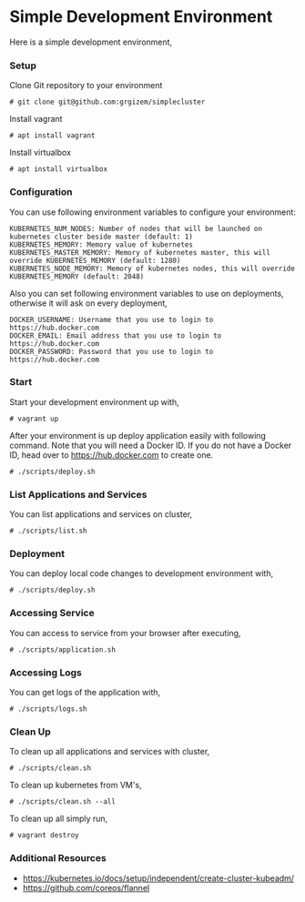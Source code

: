 # Simple Development Environment
Here is a simple development environment,

### Setup
Clone Git repository to your environment
```
# git clone git@github.com:grgizem/simplecluster
```
Install vagrant
```
# apt install vagrant
```
Install virtualbox
```
# apt install virtualbox
```

### Configuration
You can use following environment variables to configure your environment:
```
KUBERNETES_NUM_NODES: Number of nodes that will be launched on kubernetes cluster beside master (default: 1)
KUBERNETES_MEMORY: Memory value of kubernetes
KUBERNETES_MASTER_MEMORY: Memory of kubernetes master, this will override KUBERNETES_MEMORY (default: 1280)
KUBERNETES_NODE_MEMORY: Memory of kubernetes nodes, this will override KUBERNETES_MEMORY (default: 2048)
```
Also you can set following environment variables to use on deployments, otherwise it will ask on every deployment,
```
DOCKER_USERNAME: Username that you use to login to https://hub.docker.com
DOCKER_EMAIL: Email address that you use to login to https://hub.docker.com
DOCKER_PASSWORD: Password that you use to login to https://hub.docker.com
```

### Start
Start your development environment up with,
```
# vagrant up
```
After your environment is up deploy application easily with following command.
Note that you will need a Docker ID. If you do not have a Docker ID, head over to https://hub.docker.com to create one.
```
# ./scripts/deploy.sh
```

### List Applications and Services
You can list applications and services on cluster,
```
# ./scripts/list.sh
```

### Deployment
You can deploy local code changes to development environment with,
```
# ./scripts/deploy.sh
```

### Accessing Service
You can access to service from your browser after executing,
```
# ./scripts/application.sh
```

### Accessing Logs
You can get logs of the application with,
```
# ./scripts/logs.sh
```

### Clean Up
To clean up all applications and services with cluster,
```
# ./scripts/clean.sh
```
To clean up kubernetes from VM's,
```
# ./scripts/clean.sh --all
```
To clean up all simply run,
```
# vagrant destroy
```

### Additional Resources
* https://kubernetes.io/docs/setup/independent/create-cluster-kubeadm/
* https://github.com/coreos/flannel

